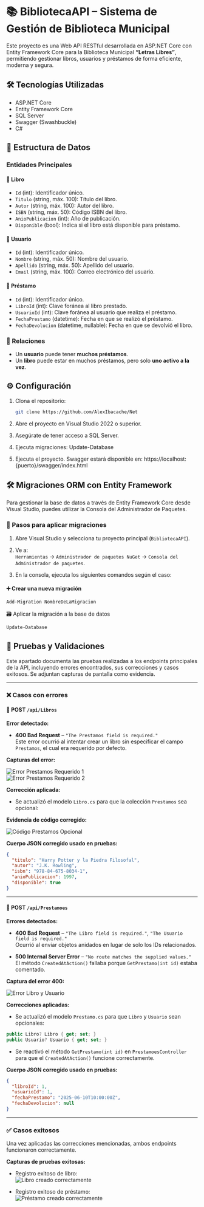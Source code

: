 # 📚 BibliotecaAPI – Sistema de Gestión de Biblioteca Municipal

Este proyecto es una Web API RESTful desarrollada en ASP.NET Core con Entity Framework Core para la Biblioteca Municipal **“Letras Libres”**, permitiendo gestionar libros, usuarios y préstamos de forma eficiente, moderna y segura.

## 🛠️ Tecnologías Utilizadas

- ASP.NET Core
- Entity Framework Core
- SQL Server
- Swagger (Swashbuckle)
- C#

## 🧠 Estructura de Datos

### Entidades Principales

#### 📘 Libro
- `Id` (int): Identificador único.
- `Titulo` (string, máx. 100): Título del libro.
- `Autor` (string, máx. 100): Autor del libro.
- `ISBN` (string, máx. 50): Código ISBN del libro.
- `AnioPublicacion` (int): Año de publicación.
- `Disponible` (bool): Indica si el libro está disponible para préstamo.

#### 👤 Usuario
- `Id` (int): Identificador único.
- `Nombre` (string, máx. 50): Nombre del usuario.
- `Apellido` (string, máx. 50): Apellido del usuario.
- `Email` (string, máx. 100): Correo electrónico del usuario.

#### 🔄 Préstamo
- `Id` (int): Identificador único.
- `LibroId` (int): Clave foránea al libro prestado.
- `UsuarioId` (int): Clave foránea al usuario que realiza el préstamo.
- `FechaPrestamo` (datetime): Fecha en que se realizó el préstamo.
- `FechaDevolucion` (datetime, nullable): Fecha en que se devolvió el libro.

### 🔗 Relaciones

- Un **usuario** puede tener **muchos préstamos**.
- Un **libro** puede estar en muchos préstamos, pero solo **uno activo a la vez**.

## ⚙️ Configuración

1. Clona el repositorio:
   ```bash
   git clone https://github.com/AlexIbacache/Net
2. Abre el proyecto en Visual Studio 2022 o superior.

3. Asegúrate de tener acceso a SQL Server.

4. Ejecuta migraciones:
    Update-Database
   
6. Ejecuta el proyecto. Swagger estará disponible en:
https://localhost:{puerto}/swagger/index.html

## 🛠️ Migraciones ORM con Entity Framework

Para gestionar la base de datos a través de Entity Framework Core desde Visual Studio, puedes utilizar la Consola del Administrador de Paquetes.

### 📌 Pasos para aplicar migraciones

1. Abre Visual Studio y selecciona tu proyecto principal (`BibliotecaAPI`).
2. Ve a:  
   `Herramientas` → `Administrador de paquetes NuGet` → `Consola del Administrador de paquetes`.

3. En la consola, ejecuta los siguientes comandos según el caso:

#### ➕ Crear una nueva migración
```powershell
Add-Migration NombreDeLaMigracion
```
🗃️ Aplicar la migración a la base de datos
```powershell
Update-Database
```

## 📸 Pruebas y Validaciones

Este apartado documenta las pruebas realizadas a los endpoints principales de la API, incluyendo errores encontrados, sus correcciones y casos exitosos. Se adjuntan capturas de pantalla como evidencia.

---

### ❌ Casos con errores

#### 🔻 POST `/api/Libros`

**Error detectado:**
- **400 Bad Request** – `"The Prestamos field is required."`  
  Este error ocurrió al intentar crear un libro sin especificar el campo `Prestamos`, el cual era requerido por defecto.

**Capturas del error:**

![Error Prestamos Requerido 1](https://github.com/user-attachments/assets/0e8fb944-7ed4-4f56-baac-b825cb5a8c86)  
![Error Prestamos Requerido 2](https://github.com/user-attachments/assets/84ffad40-8e2f-44f2-b503-b26e39dd14e6)

**Corrección aplicada:**
- Se actualizó el modelo `Libro.cs` para que la colección `Prestamos` sea opcional:

**Evidencia de código corregido:**

![Código Prestamos Opcional](https://github.com/user-attachments/assets/09a8bbb2-9097-4066-b430-6eedc4fd5c8c)

**Cuerpo JSON corregido usado en pruebas:**
```json
{
  "titulo": "Harry Potter y la Piedra Filosofal",
  "autor": "J.K. Rowling",
  "isbn": "978-84-675-8034-1",
  "anioPublicacion": 1997,
  "disponible": true
}
```

---

#### 🔻 POST `/api/Prestamoes`

**Errores detectados:**
- **400 Bad Request** – `"The Libro field is required."`, `"The Usuario field is required."`  
  Ocurrió al enviar objetos anidados en lugar de solo los IDs relacionados.

- **500 Internal Server Error** – `"No route matches the supplied values."`  
  El método `CreatedAtAction()` fallaba porque `GetPrestamo(int id)` estaba comentado.

**Captura del error 400:**

![Error Libro y Usuario](https://github.com/user-attachments/assets/38ea4fc9-84f2-44ab-8767-6cb9ba410608)

**Correcciones aplicadas:**
- Se actualizó el modelo `Prestamo.cs` para que `Libro` y `Usuario` sean opcionales:
```csharp
public Libro? Libro { get; set; }
public Usuario? Usuario { get; set; }
```

- Se reactivó el método `GetPrestamo(int id)` en `PrestamoesController` para que el `CreatedAtAction()` funcione correctamente.

**Cuerpo JSON corregido usado en pruebas:**
```json
{
  "libroId": 1,
  "usuarioId": 1,
  "fechaPrestamo": "2025-06-10T10:00:00Z",
  "fechaDevolucion": null
}
```

---

### ✅ Casos exitosos

Una vez aplicadas las correcciones mencionadas, ambos endpoints funcionaron correctamente.

**Capturas de pruebas exitosas:**

- Registro exitoso de libro:  
![Libro creado correctamente](https://github.com/user-attachments/assets/40f7d2a5-ba9d-4b98-9479-eedb1bdef62f)

- Registro exitoso de préstamo:  
![Préstamo creado correctamente](https://github.com/user-attachments/assets/074f6b1c-3619-4bdf-828b-a65b1fab3bed)

